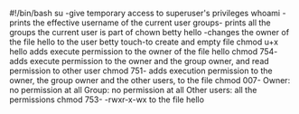 #!/bin/bash
su -give temporary access to superuser's privileges
whoami -prints the effective username of the current user
groups-  prints all the groups the current user is part of
chown betty hello -changes the owner of the file hello to the user betty
touch-to create and empty file
chmod u+x hello adds execute permission to the owner of the file hello
chmod 754- adds execute permission to the owner and the group owner, and read permission to other user
chmod 751- adds execution permission to the owner, the group owner and the other users, to the file
chmod 007- Owner: no permission at all Group: no permission at all Other users: all the permissions
chmod 753- -rwxr-x-wx to the file hello 
